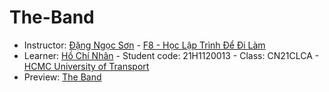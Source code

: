 # The-Band
+ Instructor: [Đặng Ngọc Sơn](https://www.facebook.com/sondnf8) - [F8 - Học Lập Trình Để Đi Làm](https://fullstack.edu.vn/)
+ Learner: [Hồ Chí Nhân](https://www.facebook.com/SevenCoder03) - Student code: 21H1120013 - Class: CN21CLCA - [HCMC University of Transport](https://www.facebook.com/TruongDHGiaothongvantaiTPHCM)
+ Preview: [The Band](https://sevencoder03.github.io/The-Band/)
